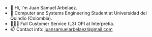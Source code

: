 - 👋 Hi, I’m Juan Samuel Arbelaez.
- 🌱 Computer and Systems Engineering Student at Universidad del Quindío (Colombia).
- 🧑🏻‍💻 Full Customer Service (L3) OPI at Interpretia.
- 📫 Contact info: juansamuelarbelaez@gmail.com

<!---
JuanSamuelArbelaez/JuanSamuelArbelaez is a ✨ special ✨ repository because its `README.md` (this file) appears on your GitHub profile.
You can click the Preview link to take a look at your changes.
--->
